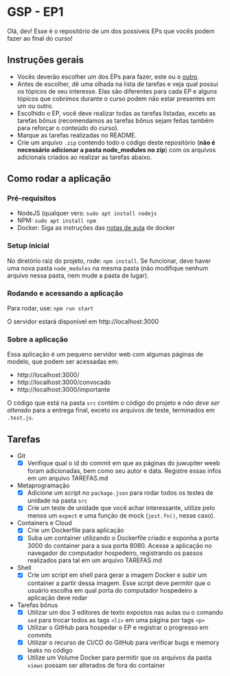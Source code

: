 # GSP - EP1

Olá, dev! Esse é o repositório de um dos possíveis EPs que vocês podem fazer ao final do curso!

## Instruções gerais

* Vocês deverão escolher um dos EPs para fazer, este ou o [outro](https://github.com/guia-de-sobrevivencia-do-programador/EP2). 
* Antes de escolher, dê uma olhada na lista de tarefas e veja qual possui os tópicos de seu interesse. Elas são diferentes para cada EP e alguns tópicos que cobrimos durante o curso podem não estar presentes em um ou outro.
* Escolhido o EP, você deve realizar todas as tarefas listadas, exceto as tarefas bônus (recomendamos as tarefas bônus sejam feitas também para reforçar o conteúdo do curso).
* Marque as tarefas realizadas no README.
* Crie um arquivo `.zip` contendo todo o código deste repositório (**não é necessário adicionar a pasta node_modules no zip**) com os arquivos adicionais criados ao realizar as tarefas abaixo.

## Como rodar a aplicação

### Pré-requisitos
* NodeJS (qualquer vers: `sudo apt install nodejs`
* NPM: `sudo apt install npm`
* Docker: Siga as instruções das [notas de aula](https://github.com/guia-de-sobrevivencia-do-programador/Notas-de-Aula/blob/main/8%20-%20Containers%20e%20Cloud/README.md) de docker

### Setup inicial

No diretório raiz do projeto, rode: `npm install`. Se funcionar, deve haver uma nova pasta `node_modules` na mesma pasta (não modifique nenhum arquivo nessa pasta, nem mude a pasta de lugar).

### Rodando e acessando a aplicação

Para rodar, use: `npm run start`

O servidor estará disponível em http://localhost:3000

### Sobre a aplicação

Essa aplicação é um pequeno servidor web com algumas páginas de modelo, que podem ser acessadas em:

* http://localhost:3000/
* http://localhost:3000/convocado
* http://localhost:3000/importante

O código que está na pasta `src` contém o código do projeto e *não deve ser alterado* para a entrega final, exceto os arquivos de teste, terminados em `.test.js`.

## Tarefas

- Git
    - [x] Verifique qual o id do commit em que as páginas do juwupiter weeb foram adicionadas, bem como seu autor e data. Registre essas infos em um arquivo TAREFAS.md
- Metaprogramação
    - [x] Adicione um script no `package.json` para rodar todos os testes de unidade na pasta `src`
    - [x] Crie um teste de unidade que você achar interessante, utilize pelo menos um `expect` e uma função de mock (`jest.fn()`, nesse caso).
- Containers e Cloud
    - [x] Crie um Dockerfile para aplicação
    - [x] Suba um container utilizando o Dockerfile criado e exponha a porta 3000 do container para a sua porta 8080. Acesse a aplicação no navegador do computador hospedeiro, registrando os passos realizados para tal em um arquivo TAREFAS.md
- Shell
    - [x] Crie um script em shell para gerar a imagem Docker e subir um container a partir dessa imagem. Esse script deve permitir que o usuário escolha em qual porta do computador hospedeiro a aplicação deve rodar
- Tarefas bônus
    - [x] Utilizar um dos 3 editores de texto expostos nas aulas ou o comando `sed` para trocar todos as tags `<li>` em uma página por tags `<p>`
    - [x] Utilizar o GitHub para hospedar o EP e registrar o progresso em commits
    - [x] Utilizar o recurso de CI/CD do GitHub para verificar bugs e memory leaks no código
    - [x] Utilize um Volume Docker para permitir que os arquivos da pasta `views` possam ser alterados de fora do container
